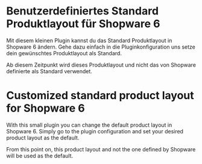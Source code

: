 # Benutzerdefiniertes Standard Produktlayout für Shopware 6

Mit diesem kleinen Plugin kannst du das Standard Produktlayout in Shopware 6 ändern. Gehe dazu einfach in die Pluginkonfiguration uns setze dein gewünschtes Produktlayout als Standard. 

Ab diesem Zeitpunkt wird dieses Produktlayout und nicht das von Shopware definierte als Standard verwendet.

# Customized standard product layout for Shopware 6

With this small plugin you can change the default product layout in Shopware 6. Simply go to the plugin configuration and set your desired product layout as the default. 

From this point on, this product layout and not the one defined by Shopware will be used as the default.
